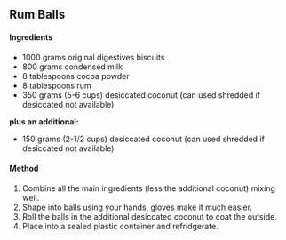 ## Rum Balls

#### Ingredients

* 1000 grams original digestives biscuits
* 800 grams condensed milk
* 8 tablespoons cocoa powder
* 8 tablespoons rum
* 350 grams (5-6 cups) desiccated coconut (can used shredded if desiccated not available)

**plus an additional:**

* 150 grams (2-1/2 cups) desiccated coconut (can used shredded if desiccated not available)

#### Method

1. Combine all the main ingredients (less the additional coconut) mixing well.
1. Shape into balls using your hands, gloves make it much easier.
1. Roll the balls in the additional desiccated coconut to coat the outside.
1. Place into a sealed plastic container and refridgerate.
